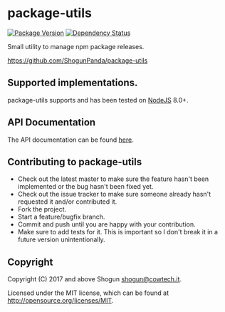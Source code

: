 # package-utils

[![Package Version](https://badge.fury.io/js/package-utils.svg)](http://badge.fury.io/js/package-utils)
[![Dependency Status](https://gemnasium.com/ShogunPanda/package-utils.svg)](https://gemnasium.com/ShogunPanda/package-utils)

Small utility to manage npm package releases.

https://github.com/ShogunPanda/package-utils

## Supported implementations.

package-utils supports and has been tested on [NodeJS](http://nodejs.org) 8.0+.

## API Documentation

The API documentation can be found [here](https://shogunpanda.github.io/package-utils).

## Contributing to package-utils

* Check out the latest master to make sure the feature hasn't been implemented or the bug hasn't been fixed yet.
* Check out the issue tracker to make sure someone already hasn't requested it and/or contributed it.
* Fork the project.
* Start a feature/bugfix branch.
* Commit and push until you are happy with your contribution.
* Make sure to add tests for it. This is important so I don't break it in a future version unintentionally.

## Copyright

Copyright (C) 2017 and above Shogun <shogun@cowtech.it>.

Licensed under the MIT license, which can be found at http://opensource.org/licenses/MIT.
